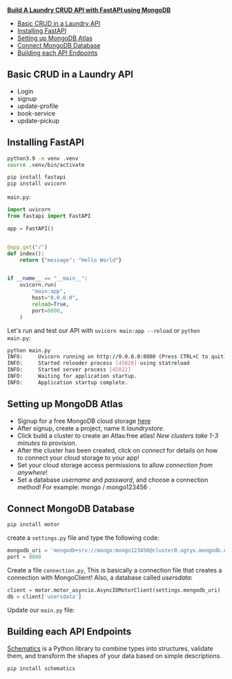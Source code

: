 **[Build A Laundry CRUD API with FastAPI using MongoDB](https://dev.to/totoolakehinde/build-a-laundry-crud-api-with-fastapi-using-mongodb-1-3ccl)**

- [Basic CRUD in a Laundry API](#basic-crud-in-a-laundry-api)
- [Installing FastAPI](#installing-fastapi)
- [Setting up MongoDB Atlas](#setting-up-mongodb-atlas)
- [Connect MongoDB Database](#connect-mongodb-database)
- [Building each API Endpoints](#building-each-api-endpoints)
## Basic CRUD in a Laundry API
- Login
- signup
- update-profile
- book-service
- update-pickup

## Installing FastAPI
``` sh
python3.9 -m venv .venv
source .venv/bin/activate

pip install fastapi
pip install uvicorn
```

`main.py`:
``` python
import uvicorn
from fastapi import FastAPI

app = FastAPI()


@app.get("/")
def index():
    return {"message": "Hello World"}


if __name__ == "__main__":
    uvicorn.run(
        "main:app",
        host="0.0.0.0",
        reload=True,
        port=8000,
    )
```
Let's run and test our API with `uvicorn main:app --reload` or `python main.py`:
``` sh
python main.py
INFO:     Uvicorn running on http://0.0.0.0:8000 (Press CTRL+C to quit)
INFO:     Started reloader process [45020] using statreload
INFO:     Started server process [45022]
INFO:     Waiting for application startup.
INFO:     Application startup complete.
```

## Setting up MongoDB Atlas
- Signup for a free MongoDB cloud storage [here](https://www.mongodb.com/cloud/atlas/signup)
- After signup, create a project, name it *laundrystore*.
- Click build a cluster to create an Atlas:free atlas! *New clusters take 1-3 minutes to provision*.
- After the cluster has been created, click on *connect* for details on how to connect your cloud storage to your app!
- Set your cloud storage access permissions to allow *connection from anywhere*!
- Set a database *username* and *password*, and choose a connection method! For example: mongo / mongo123456 .

## Connect MongoDB Database
``` sh
pip install motor
```

create a `settings.py` file and type the following code:
``` python
mongodb_uri = 'mongodb+srv://mongo:mongo123456@cluster0.ugtyx.mongodb.net/myFirstDatabase?retryWrites=true&w=majority'
port = 8000
```
Create a file `connection.py`, This is basically a connection file that creates a connection with MongoClient! Also, a database called *usersdata*:
``` python
client = motor.motor_asyncio.AsyncIOMotorClient(settings.mongodb_uri)
db = client['usersdata']
```

Update our `main.py` file:
## Building each API Endpoints
[Schematics](https://schematics.readthedocs.io/en/latest/) is a Python library to combine types into structures, validate them, and transform the shapes of your data based on simple descriptions.
``` sh
pip install schematics
```
